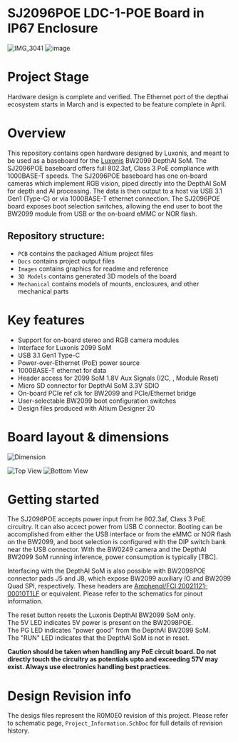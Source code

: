 # SJ2096POE LDC-1-POE Board in IP67 Enclosure

![IMG_3041](https://user-images.githubusercontent.com/32992551/109261978-fce01400-77bd-11eb-8895-2a5083a61013.JPG)
![image](https://user-images.githubusercontent.com/32992551/109262197-58aa9d00-77be-11eb-9d58-88723eb1eef3.png)

# Project Stage
Hardware design is complete and verified.  The Ethernet port of the depthai ecosystem starts in March and is expected to be feature complete in April.

# Overview

This repository contains open hardware designed by Luxonis, and meant to be used as a baseboard for the [Luxonis](https://www.luxonis.com/depthai) BW2099 DepthAI SoM. The SJ2096POE baseboard offers full 802.3af, Class 3 PoE compliance with 1000BASE-T speeds. The SJ2096POE baseboard has one on-board cameras which implement RGB vision, piped directly into the DepthAI SoM for depth and AI processing. The data is then output to a host via USB 3.1 Gen1 (Type-C) or via 1000BASE-T ethernet connection. The SJ2096POE board exposes boot selection switches, allowing the end user to boot the BW2099 module from USB or the on-board eMMC or NOR flash. 

## Repository structure:
* `PCB` contains the packaged Altium project files
* `Docs` contains project output files
* `Images` contains graphics for readme and reference
* `3D Models` contains generated 3D models of the board
* `Mechanical` contains models of mounts, enclosures, and other mechanical parts

# Key features
* Support for on-board stereo and RGB camera modules
* Interface for Luxonis 2099 SoM
* USB 3.1 Gen1 Type-C
* Power-over-Ethernet (PoE) power source
* 1000BASE-T ethernet for data
* Header access for 2099 SoM 1.8V Aux Signals (I2C, , Module Reset) 
* Micro SD connector for DepthAI SoM 3.3V SDIO
* On-board PCIe ref clk for BW2099 and PCIe/Ethernet bridge
* User-selectable BW2099 boot configuration switches
* Design files produced with Altium Designer 20


# Board layout & dimensions

![Dimension](https://github.com/luxonis/depthai-hardware/blob/master/SJ2096POE_R0M0E0/Images/oak-1-dimension.png)

![Top View](https://github.com/luxonis/depthai-hardware/blob/master/SJ2096POE_R0M0E0/Images/oak-1-top.png)
![Bottom View](https://github.com/luxonis/depthai-hardware/blob/master/SJ2096POE_R0M0E0/Images/oak-1-bottom.png)

# Getting started
The SJ2096POE accepts power input from he 802.3af, Class 3 PoE circuitry. It can also accect power from USB C connector. Booting can be accomplished from either the USB interface or from the eMMC or NOR flash on the BW2099, and boot selection is configured with the DIP switch bank near the USB connector. With the BW0249 camera and the DepthAI BW2099 SoM running inference, power consumption is typically [TBC]. 

Interfacing with the DepthAI SoM is also possible with BW2098POE connector pads J5 and J8, which expose BW2099 auxiliary IO and BW2099 Quad SPI, respectively. These headers are [Amphenol/FCI 20021121-00010T1LF](https://octopart.com/20021121-00010t1lf-amphenol+icc+%2F+fci-93112650?r=sp) or equivalent. Please refer to the schematics for pinout information.

The reset button resets the Luxonis DepthAI BW2099 SoM only.   
The 5V LED indicates 5V power is present on the BW2098POE.   
The PG LED indicates "power good" from the DepthAI BW2099 SoM.   
The "RUN" LED indicates that the DepthAI SoM is not in reset.  

**Caution should be taken when handling any PoE circuit board. Do not directly touch the circuitry as potentials upto and exceeding 57V may exist. Always use electronics handling best practices.** 


# Design Revision info
The desigs files represent the R0M0E0 revision of this project. Please refer to schematic page, `Project_Information.SchDoc` for full details of revision history.

